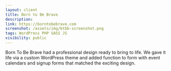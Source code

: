```yaml
---
layout: client
title: Born to Be Brave
description: 
link: https://borntobebrave.com
screenshot: /assets/img/btbb-screenshot.png
tags: WordPress PHP SASS JS
visibility: public
---
```


Born To Be Brave had a professional design ready to bring to life. We gave it life via a custom WordPress theme and added function to form with event calendars and signup forms that matched the exciting design.